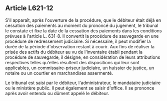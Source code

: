Article L621-12
----
S'il apparaît, après l'ouverture de la procédure, que le débiteur était déjà en
cessation des paiements au moment du prononcé du jugement, le tribunal le
constate et fixe la date de la cessation des paiements dans les conditions
prévues à l'article L. 631-8. Il convertit la procédure de sauvegarde en une
procédure de redressement judiciaire. Si nécessaire, il peut modifier la durée
de la période d'observation restant à courir. Aux fins de réaliser la prisée des
actifs du débiteur au vu de l'inventaire établi pendant la procédure de
sauvegarde, il désigne, en considération de leurs attributions respectives
telles qu'elles résultent des dispositions qui leur sont applicables, un
commissaire-priseur judiciaire, un huissier de justice, un notaire ou un
courtier en marchandises assermenté.

Le tribunal est saisi par le débiteur, l'administrateur, le mandataire
judiciaire ou le ministère public. Il peut également se saisir d'office. Il se
prononce après avoir entendu ou dûment appelé le débiteur.
